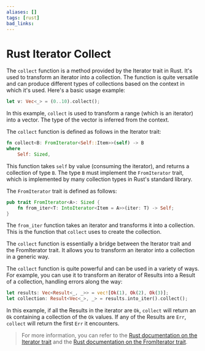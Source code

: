 ```yaml
---
aliases: []
tags: [rust]
bad_links:
---
```

# Rust Iterator Collect

The `collect` function is a method provided by the Iterator trait in Rust. It's used to transform an iterator into a collection. The function is quite versatile and can produce different types of collections based on the context in which it's used. Here's a basic usage example:

```rust
let v: Vec<_> = (0..10).collect();
```

In this example, `collect` is used to transform a range (which is an iterator) into a vector. The type of the vector is inferred from the context.

The `collect` function is defined as follows in the Iterator trait:

```rust
fn collect<B: FromIterator<Self::Item>>(self) -> B
where
    Self: Sized,
```

This function takes `self` by value (consuming the iterator), and returns a collection of type `B`. The type `B` must implement the `FromIterator` trait, which is implemented by many collection types in Rust's standard library.

The `FromIterator` trait is defined as follows:

```rust
pub trait FromIterator<A>: Sized {
    fn from_iter<T: IntoIterator<Item = A>>(iter: T) -> Self;
}
```

The `from_iter` function takes an iterator and transforms it into a collection. This is the function that `collect` uses to create the collection.

The `collect` function is essentially a bridge between the Iterator trait and the FromIterator trait. It allows you to transform an iterator into a collection in a generic way.

The `collect` function is quite powerful and can be used in a variety of ways. For example, you can use it to transform an iterator of Results into a Result of a collection, handling errors along the way:

```rust
let results: Vec<Result<_, _>> = vec![Ok(1), Ok(2), Ok(3)];
let collection: Result<Vec<_>, _> = results.into_iter().collect();
```

In this example, if all the Results in the iterator are `Ok`, `collect` will return an `Ok` containing a collection of the `Ok` values. If any of the Results are `Err`, `collect` will return the first `Err` it encounters.

> For more information, you can refer to the [Rust documentation on the Iterator trait](https://doc.rust-lang.org/std/iter/trait.Iterator.html) and the [Rust documentation on the FromIterator trait](https://doc.rust-lang.org/std/iter/trait.FromIterator.html).